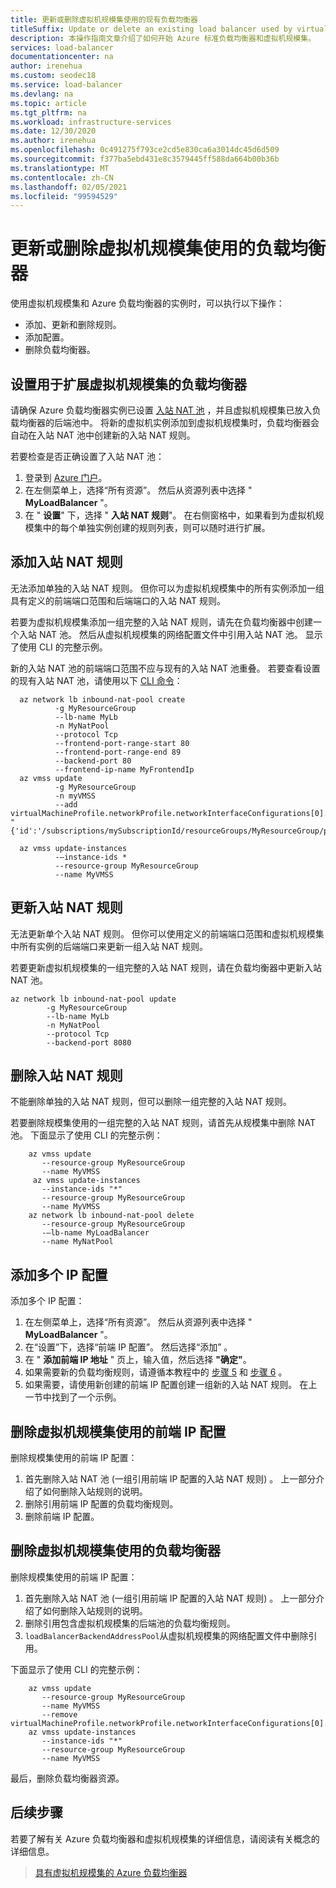 ```yaml
---
title: 更新或删除虚拟机规模集使用的现有负载均衡器
titleSuffix: Update or delete an existing load balancer used by virtual machine scale sets
description: 本操作指南文章介绍了如何开始 Azure 标准负载均衡器和虚拟机规模集。
services: load-balancer
documentationcenter: na
author: irenehua
ms.custom: seodec18
ms.service: load-balancer
ms.devlang: na
ms.topic: article
ms.tgt_pltfrm: na
ms.workload: infrastructure-services
ms.date: 12/30/2020
ms.author: irenehua
ms.openlocfilehash: 0c491275f793ce2cd5e830ca6a3014dc45d6d509
ms.sourcegitcommit: f377ba5ebd431e8c3579445ff588da664b00b36b
ms.translationtype: MT
ms.contentlocale: zh-CN
ms.lasthandoff: 02/05/2021
ms.locfileid: "99594529"
---
```

# <a name="update-or-delete-a-load-balancer-used-by-virtual-machine-scale-sets"></a>更新或删除虚拟机规模集使用的负载均衡器

使用虚拟机规模集和 Azure 负载均衡器的实例时，可以执行以下操作：

- 添加、更新和删除规则。
- 添加配置。
- 删除负载均衡器。

## <a name="set-up-a-load-balancer-for-scaling-out-virtual-machine-scale-sets"></a>设置用于扩展虚拟机规模集的负载均衡器

请确保 Azure 负载均衡器实例已设置 [入站 NAT 池](/cli/azure/network/lb/inbound-nat-pool?view=azure-cli-latest) ，并且虚拟机规模集已放入负载均衡器的后端池中。 将新的虚拟机实例添加到虚拟机规模集时，负载均衡器会自动在入站 NAT 池中创建新的入站 NAT 规则。

若要检查是否正确设置了入站 NAT 池：

1. 登录到 [Azure 门户](https://portal.azure.com)。
1. 在左侧菜单上，选择“所有资源”。 然后从资源列表中选择 " **MyLoadBalancer** "。
1. 在 " **设置**" 下，选择 " **入站 NAT 规则**"。 在右侧窗格中，如果看到为虚拟机规模集中的每个单独实例创建的规则列表，则可以随时进行扩展。

## <a name="add-inbound-nat-rules"></a>添加入站 NAT 规则

无法添加单独的入站 NAT 规则。 但你可以为虚拟机规模集中的所有实例添加一组具有定义的前端端口范围和后端端口的入站 NAT 规则。

若要为虚拟机规模集添加一组完整的入站 NAT 规则，请先在负载均衡器中创建一个入站 NAT 池。 然后从虚拟机规模集的网络配置文件中引用入站 NAT 池。 显示了使用 CLI 的完整示例。

新的入站 NAT 池的前端端口范围不应与现有的入站 NAT 池重叠。 若要查看设置的现有入站 NAT 池，请使用以下 [CLI 命令](/cli/azure/network/lb/inbound-nat-pool?view=azure-cli-latest#az_network_lb_inbound_nat_pool_list)：
  
```azurecli-interactive
  az network lb inbound-nat-pool create 
          -g MyResourceGroup 
          --lb-name MyLb
          -n MyNatPool 
          --protocol Tcp 
          --frontend-port-range-start 80 
          --frontend-port-range-end 89 
          --backend-port 80 
          --frontend-ip-name MyFrontendIp
  az vmss update 
          -g MyResourceGroup 
          -n myVMSS 
          --add virtualMachineProfile.networkProfile.networkInterfaceConfigurations[0].ipConfigurations[0].loadBalancerInboundNatPools "{'id':'/subscriptions/mySubscriptionId/resourceGroups/MyResourceGroup/providers/Microsoft.Network/loadBalancers/MyLb/inboundNatPools/MyNatPool'}"
            
  az vmss update-instances
          -–instance-ids *
          --resource-group MyResourceGroup
          --name MyVMSS
```
## <a name="update-inbound-nat-rules"></a>更新入站 NAT 规则

无法更新单个入站 NAT 规则。 但你可以使用定义的前端端口范围和虚拟机规模集中所有实例的后端端口来更新一组入站 NAT 规则。

若要更新虚拟机规模集的一组完整的入站 NAT 规则，请在负载均衡器中更新入站 NAT 池。
    
```azurecli-interactive
az network lb inbound-nat-pool update 
        -g MyResourceGroup 
        --lb-name MyLb 
        -n MyNatPool
        --protocol Tcp 
        --backend-port 8080
```

## <a name="delete-inbound-nat-rules"></a>删除入站 NAT 规则

不能删除单独的入站 NAT 规则，但可以删除一组完整的入站 NAT 规则。

若要删除规模集使用的一组完整的入站 NAT 规则，请首先从规模集中删除 NAT 池。 下面显示了使用 CLI 的完整示例：
    
```azurecli-interactive
    az vmss update
       --resource-group MyResourceGroup
       --name MyVMSS
     az vmss update-instances 
       --instance-ids "*" 
       --resource-group MyResourceGroup
       --name MyVMSS
    az network lb inbound-nat-pool delete
       --resource-group MyResourceGroup
       -–lb-name MyLoadBalancer
       --name MyNatPool
```

## <a name="add-multiple-ip-configurations"></a>添加多个 IP 配置

添加多个 IP 配置：

1. 在左侧菜单上，选择“所有资源”。 然后从资源列表中选择 " **MyLoadBalancer** "。
1. 在“设置”下，选择“前端 IP 配置”。  然后选择“添加”  。
1. 在 " **添加前端 IP 地址** " 页上，输入值，然后选择 **"确定"**。
1. 如果需要新的负载均衡规则，请遵循本教程中的 [步骤 5](./load-balancer-multiple-ip.md#step-5-configure-the-health-probe) 和 [步骤 6](./load-balancer-multiple-ip.md#step-5-configure-the-health-probe) 。
1. 如果需要，请使用新创建的前端 IP 配置创建一组新的入站 NAT 规则。 在上一节中找到了一个示例。

## <a name="delete-the-front-end-ip-configuration-used-by-the-virtual-machine-scale-set"></a>删除虚拟机规模集使用的前端 IP 配置

删除规模集使用的前端 IP 配置：

 1. 首先删除入站 NAT 池 (一组引用前端 IP 配置的入站 NAT 规则) 。 上一部分介绍了如何删除入站规则的说明。
 1. 删除引用前端 IP 配置的负载均衡规则。
 1. 删除前端 IP 配置。

## <a name="delete-a-load-balancer-used-by-a-virtual-machine-scale-set"></a>删除虚拟机规模集使用的负载均衡器

删除规模集使用的前端 IP 配置：

 1. 首先删除入站 NAT 池 (一组引用前端 IP 配置的入站 NAT 规则) 。 上一部分介绍了如何删除入站规则的说明。
 1. 删除引用包含虚拟机规模集的后端池的负载均衡规则。
 1. `loadBalancerBackendAddressPool`从虚拟机规模集的网络配置文件中删除引用。
 
 下面显示了使用 CLI 的完整示例：

```azurecli-interactive
    az vmss update
       --resource-group MyResourceGroup
       --name MyVMSS
       --remove virtualMachineProfile.networkProfile.networkInterfaceConfigurations[0].ipConfigurations[0].loadBalancerBackendAddressPools
    az vmss update-instances 
       --instance-ids "*" 
       --resource-group MyResourceGroup
       --name MyVMSS
```
最后，删除负载均衡器资源。
 
## <a name="next-steps"></a>后续步骤

若要了解有关 Azure 负载均衡器和虚拟机规模集的详细信息，请阅读有关概念的详细信息。

> [具有虚拟机规模集的 Azure 负载均衡器](load-balancer-standard-virtual-machine-scale-sets.md)